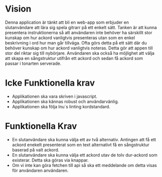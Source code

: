 # Vision
Denna application är tänkt att bli en web-app som erbjuder en slutanvändare att lära sig spela gitrarr på ett enkelt sätt. Tanken är att kunna presentera instruktionerna så att användaren inte behöver ha särskillt stor kunskap om hur ackord vanligtvis presenteras utan som en enkel beskrivning i ord hur man går tillväga. Ofta görs detta på ett sätt där du behöver kunskap om hur ackord vanligtvis noteras. Detta gör att appen till stor del riktar sig till nybörjare. Användaren ska också ha möjlighet att välja att skapa en sångstruktur utifrån ett ackord och sedan få ackord som passar i tonarten serverade.

# Icke Funktionella krav
- Applikationen ska vara skriven i javascript.
- Applikationen ska kännas robust och användarvänlig.
- Applikationen ska följa lnu´s linting kordstandard.

# Funktionella Krav
- En slutanvändare ska kunna välja ett av två alternativ. Antingen att få ett ackord enekelt presenterat som en text alternativt få en sångstruktur baserad på valt ackord.
- En slutanvändare ska kunna välja ett ackord utav de tolv dur-ackord som existerar. Detta ska göras via knappar.
- Om vi inte kan göra fetchen till api så ska ett meddelande om detta visas för användaren användaren.

